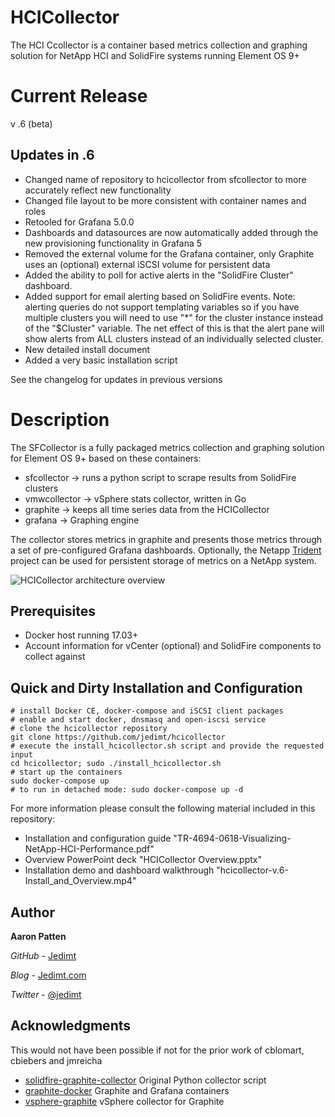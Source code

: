 # HCICollector

The HCI Ccollector is a container based metrics collection and graphing solution for NetApp HCI and SolidFire systems running Element OS 9+

# Current Release
v .6 (beta)

## Updates in .6
* Changed name of repository to hcicollector from sfcollector to more accurately reflect new functionality
* Changed file layout to be more consistent with container names and roles
* Retooled for Grafana 5.0.0
* Dashboards and datasources are now automatically added through the new provisioning functionality in Grafana 5
* Removed the external volume for the Grafana container, only Graphite uses an (optional) external iSCSI volume for persistent data
* Added the ability to poll for active alerts in the "SolidFire Cluster" dashboard.
* Added support for email alerting based on SolidFire events. Note: alerting queries do not support templating variables so if you have multiple clusters you will need to use "*" for the cluster instance instead of the "$Cluster" variable. The net effect of this is that the alert pane will show alerts from ALL clusters instead of an individually selected cluster.
* New detailed install document
* Added a very basic installation script

See the changelog for updates in previous versions

# Description
The SFCollector is a fully packaged metrics collection and graphing solution for Element OS 9+ based on these containers: 
* sfcollector -> runs a python script to scrape results from SolidFire clusters 
* vmwcollector -> vSphere stats collector, written in Go
* graphite -> keeps all time series data from the HCICollector
* grafana -> Graphing engine

The collector stores metrics in graphite and presents those metrics through a set of pre-configured Grafana dashboards.  Optionally, the Netapp [Trident](https://netapp.io/2018/01/26/one-container-integration/) project can be used for persistent storage of metrics on a NetApp system.

![HCICollector architecture overview](https://github.com/jedimt/hcicollector/blob/master/hcicollector_architecture_overview.jpg)

## Prerequisites
* Docker host running 17.03+ 
* Account information for vCenter (optional) and SolidFire components to collect against 
 
## Quick and Dirty Installation and Configuration

```
# install Docker CE, docker-compose and iSCSI client packages
# enable and start docker, dnsmasq and open-iscsi service
# clone the hcicollector repository
git clone https://github.com/jedimt/hcicollector
# execute the install_hcicollector.sh script and provide the requested input 
cd hcicollector; sudo ./install_hcicollector.sh
# start up the containers
sudo docker-compose up
# to run in detached mode: sudo docker-compose up -d
```

For more information please consult the following material included in this repository:
* Installation and configuration guide "TR-4694-0618-Visualizing-NetApp-HCI-Performance.pdf" 
* Overview PowerPoint deck "HCICollector Overview.pptx"
* Installation demo and dashboard walkthrough "hcicollector-v.6-Install_and_Overview.mp4"

## Author

**Aaron Patten**

*GitHub* - [Jedimt](https://github.com/jedimt)

*Blog* - [Jedimt.com](http://jedimt.com)

*Twitter* - [@jedimt](https://twitter.com/jedimt)

## Acknowledgments

This would not have been possible if not for the prior work of cblomart, cbiebers and jmreicha
* [solidfire-graphite-collector](https://github.com/cbiebers/solidfire-graphite-collector) Original Python collector script 
* [graphite-docker](https://github.com/jmreicha/graphite-docker) Graphite and Grafana containers
* [vsphere-graphite](https://github.com/cblomart/vsphere-graphite) vSphere collector for Graphite

